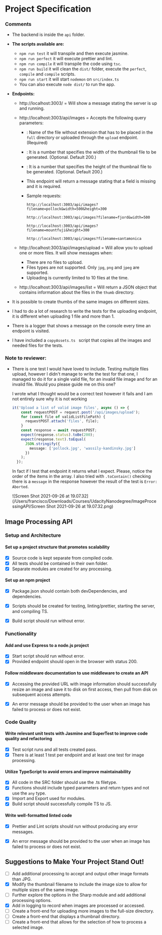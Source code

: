 # Project Specification

### Comments

- The backend is inside the `api` folder.

- **The scripts available are:**
  
  - `npm run test` it will transpile and then execute jasmine.
  - `npm run perfect` it will execute prettier and lint.
  - `npm run compile` it will transpile the code using `tsc`.
  - `npm run build` it will clean the `dist/` folder, execute the `perfect`, `compile` and `compile` scripts.
  - `npm run start` it will start `nodemon`  on `src/index.ts`
  - You can also execute `node dist/` to run the app.
  
- **Endpoints:**
  
  - http://localhost:3003/ = Will show a message stating the server is up and running.
  
  - http://localhost:3003/api/images = Accepts the following query parameters:
  
    - <filename> : Name of the file without extension that has to be placed in the `full` directory or uploaded through the `upload` endpoint. (Required)
  
    - <witdh>: It is a number that specifies the width of the thumbnail file to be generated. (Optional. Default 200.)
  
    - <height>: It is a number that specifies the height of the thumbnail file to be generated. (Optional. Default 200.)
  
    - This endpoint will return a message stating that a field is missing and it is required.
  
    - Sample requests:
  
      ```http://localhost:3003/api/images?filename=pollock&width=500&height=300```
  
      ```http://localhost:3003/api/images?filename=fjord&width=500```
  
      ```http://localhost:3003/api/images?filename=mountfuji&height=300```
  
      ```http://localhost:3003/api/images?filename=santamonica```
  
  - http://localhost:3003/api/images/upload = Will allow you to upload one or more files. It will show messages when:
  
    - There are no files to upload.
    - Files types are not supported. Only `jpg`, `png` and `jpeg` are supported.
    - Uploading is currently limited to 10 files at the time.
  
  - http://localhost:3003/api/images/list = Will return a JSON object that contains information about the files in the `thumb` directory.
  
- It is possible to create thumbs of the same images on different sizes.

- I had to do a lot of research to write the tests for the uploading endpoint, it is different when uploading 1 file and more than 1.

- There is a logger that shows a message on the console every time an endpoint is visited.

- I have included a `copyAssets.ts ` script that copies all the images and needed files for the tests. 

### Note to reviewer:

- There is one test I would have loved to include. Testing multiple files upload, however I didn't manage to write the test for that one, I managed to do it for a single valid file, for an invalid file image and for an invalid file. Would you please guide me on this one?

  I wrote what I thought would be a correct test however it fails and I am not entirely sure why it is not working

  ```typescript
  it('Upload a list of valid image files', async () => {
      const requestPOST = request.post('/api/images/upload');
      for (const file of validListFilePath) {
        requestPOST.attach('files', file);
      }
      const response = await requestPOST;
      expect(response.status).toBe(200);
      expect(response.text).toEqual(
        JSON.stringify({
          message: ['pollock.jpg', 'wassily-kandinsky.jpg']
        })
      );
    });
  ```

  In fact if I test that endpoint it returns what I expect. Please, notice the order of the items in the array. I also tried with `.toContain()` checking there is a `message` in the response however the result of the test is `Error: Aborted`.

  ![Screen Shot 2021-09-26 at 19.07.32](/Users/francisco/Downloads/Courses/UdacityNanodegree/ImageProcessingAPI/Screen Shot 2021-09-26 at 19.07.32.png)

## Image Processing API

### Setup and Architecture

#### Set up a project structure that promotes scalability

- [x] Source code is kept separate from compiled code.
- [x] All tests should be contained in their own folder.
- [x] Separate modules are created for any processing.

#### Set up an npm project

- [x] Package.json should contain both devDependencies, and dependencies.
- [x] Scripts should be created for testing, linting/prettier, starting the server, and compiling TS.
- [x] Build script should run without error. 



### Functionality

#### Add and use Express to a node.js project

- [x] Start script should run without error.
- [x] Provided endpoint should open in the browser with status 200.

#### Follow middleware documentation to use middleware to create an API

- [x] Accessing the provided URL with image information should successfully resize an image and save it to disk on first access, then pull from disk on subsequent access attempts.
- [x] An error message should be provided to the user when an image has failed to process or does not exist.



### Code Quality

#### Write relevant unit tests with Jasmine and SuperTest to improve code quality and refactoring

- [x] Test script runs and all tests created pass. 
- [x] There is at least 1 test per endpoint and at least one test for image processing. 

#### Utilize TypeScript to avoid errors and improve maintainability

- [x] All code in the SRC folder should use the .ts filetype.
- [x] Functions should include typed parameters and return types and not use the `any` type.
- [x] Import and Export used for modules.
- [x] Build script should successfully compile TS to JS.

#### Write well-formatted linted code

- [x] Prettier and Lint scripts should run without producing any error messages.
- [x] An error message should be provided to the user when an image has failed to process or does not exist.



## Suggestions to Make Your Project Stand Out!

- [ ] Add additional processing to accept and output other image formats than JPG.
- [x] Modify the thumbnail filename to include the image size to allow for multiple sizes of the same image.
- [ ] Further explore the options in the Sharp module and add additional processing options.
- [x] Add in logging to record when images are processed or accessed.
- [ ] Create a front-end for uploading more images to the full-size directory.
- [ ] Create a front-end that displays a thumbnail directory.
- [ ] Create a front-end that allows for the selection of how to process a selected image.